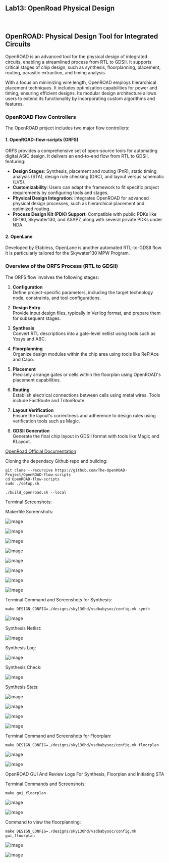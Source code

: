 ## Lab13: OpenRoad Physical Design
<br>

## **OpenROAD: Physical Design Tool for Integrated Circuits**

OpenROAD is an advanced tool for the physical design of integrated circuits, enabling a streamlined process from RTL to GDSII. It supports critical stages of chip design, such as synthesis, floorplanning, placement, routing, parasitic extraction, and timing analysis.

With a focus on minimizing wire length, OpenROAD employs hierarchical placement techniques. It includes optimization capabilities for power and timing, ensuring efficient designs. Its modular design architecture allows users to extend its functionality by incorporating custom algorithms and features.

### OpenROAD Flow Controllers

The OpenROAD project includes two major flow controllers:

#### 1. OpenROAD-flow-scripts (ORFS)

ORFS provides a comprehensive set of open-source tools for automating digital ASIC design. It delivers an end-to-end flow from RTL to GDSII, featuring:

- **Design Stages**: Synthesis, placement and routing (PnR), static timing analysis (STA), design rule checking (DRC), and layout versus schematic (LVS).
- **Customizability**: Users can adapt the framework to fit specific project requirements by configuring tools and stages.
- **Physical Design Integration**: Integrates OpenROAD for advanced physical design processes, such as hierarchical placement and optimized routing.
- **Process Design Kit (PDK) Support**: Compatible with public PDKs like GF180, Skywater130, and ASAP7, along with several private PDKs under NDA.

#### 2. OpenLane

Developed by Efabless, OpenLane is another automated RTL-to-GDSII flow. It is particularly tailored for the Skywater130 MPW Program.

### Overview of the ORFS Process (RTL to GDSII)

The ORFS flow involves the following stages:

1. **Configuration**  
   Define project-specific parameters, including the target technology node, constraints, and tool configurations.

2. **Design Entry**  
   Provide input design files, typically in Verilog format, and prepare them for subsequent stages.

3. **Synthesis**  
   Convert RTL descriptions into a gate-level netlist using tools such as Yosys and ABC.

4. **Floorplanning**  
   Organize design modules within the chip area using tools like RePlAce and Capo.

5. **Placement**  
   Precisely arrange gates or cells within the floorplan using OpenROAD's placement capabilities.

6. **Routing**  
   Establish electrical connections between cells using metal wires. Tools include FastRoute and TritonRoute.

7. **Layout Verification**  
   Ensure the layout's correctness and adherence to design rules using verification tools such as Magic.

8. **GDSII Generation**  
   Generate the final chip layout in GDSII format with tools like Magic and KLayout.

[OpenRoad Official Documentation]([url](https://theopenroadproject.org/))

Cloning the  dependacy Github repo and building:

```
git clone --recursive https://github.com/The-OpenROAD-Project/OpenROAD-flow-scripts
cd OpenROAD-flow-scripts
sudo ./setup.sh
```

```
./build_openroad.sh --local
```

Terminal Screenshots:



Makerfile Screenshots:

![image](https://github.com/user-attachments/assets/2f05afd2-1e52-456d-8012-68af2a91ee4a)

![image](https://github.com/user-attachments/assets/eb6df4ad-5726-4f65-a2de-10f81308a34a)

![image](https://github.com/user-attachments/assets/e4a11418-43a2-481b-94ab-7d2047ca256a)

![image](https://github.com/user-attachments/assets/8cf3486a-a73b-4ce2-87ba-a1028d150838)

![image](https://github.com/user-attachments/assets/84469488-e4e5-4856-ab0a-52d7a157b7aa)

![image](https://github.com/user-attachments/assets/fb2104b9-6f69-4906-8acb-297e060f226a)

![image](https://github.com/user-attachments/assets/e16635c0-56ff-4656-baa0-b513d7f54b33)

![image](https://github.com/user-attachments/assets/daaa0619-485f-45aa-b795-ea9a7a4d01fd)


Terminal Command and Screenshots for Synthesis:

```
make DESIGN_CONFIG=./designs/sky130hd/vsdbabysoc/config.mk synth
```

![image](https://github.com/user-attachments/assets/3009fc6a-2d35-44eb-bcf7-a6763c1f2bab)

Synthesis Netlist:

![image](https://github.com/user-attachments/assets/4dc001e3-f44d-483f-ae1a-f7ae75ecd07e)

Synthesis Log:

![image](https://github.com/user-attachments/assets/7f6f1da3-96d3-4a8a-a3e2-1110f891addd)

Synthesis Check:

![image](https://github.com/user-attachments/assets/674065b7-bd3b-46c3-b1d8-07e77700d1ad)

Synthesis Stats:

![image](https://github.com/user-attachments/assets/d08ac606-6b03-4753-b1f4-da5d01acff01)

![image](https://github.com/user-attachments/assets/0430ee6d-d708-435c-9af0-792866cef180)

![image](https://github.com/user-attachments/assets/0188ea08-7d15-4a2d-9309-3ede964df067)

![image](https://github.com/user-attachments/assets/894774b7-0055-4922-b37d-06afe993f3be)

Terminal Command and Screenshots for Floorplan:

```
make DESIGN_CONFIG=./designs/sky130hd/vsdbabysoc/config.mk floorplan
```

![image](https://github.com/user-attachments/assets/8d604cbc-aee4-41c0-b293-34ef6246c327)

![image](https://github.com/user-attachments/assets/7e9e16f4-2570-4f40-9514-3f6d48d48899)

OpenROAD GUI And Review Logs For Synthesis, Floorplan and Initiating STA

Terminal Commands and Screenshots:

```
make gui_floorplan
```

![image](https://github.com/user-attachments/assets/88a4f464-3526-4287-ad54-6ccc28e2ed38)

![image](https://github.com/user-attachments/assets/1cd089aa-86ae-41da-bf0a-15e1fdbf18b5)

Command to view the floorplanning:

```
make DESIGN_CONFIG=./designs/sky130hd/vsdbabysoc/config.mk gui_floorplan
```

![image](https://github.com/user-attachments/assets/664fa2f1-ae31-4878-9a39-b320b29d6da7)

![image](https://github.com/user-attachments/assets/34b0c0b5-8d98-44bc-8e2f-340a76da036d)
